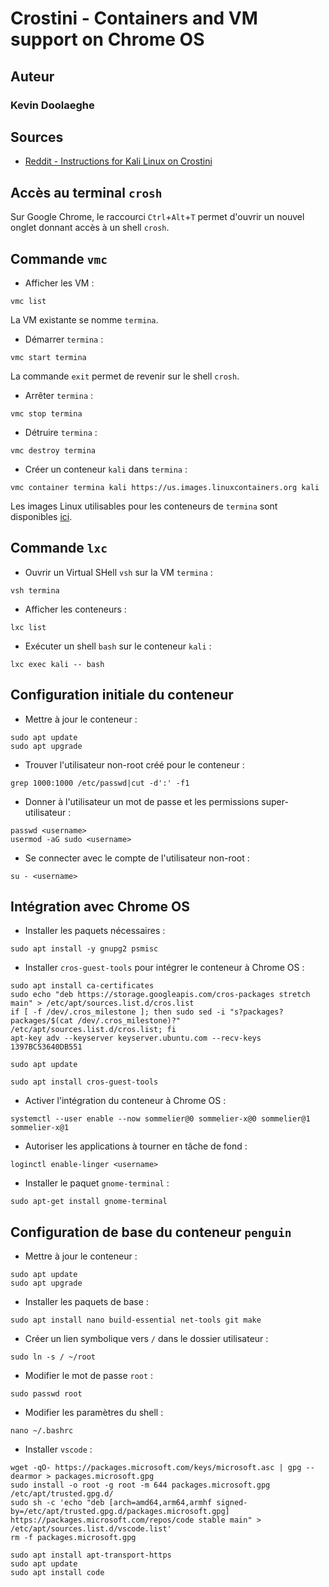 # Crostini - Containers and VM support on Chrome OS

## Auteur

### Kevin Doolaeghe

## Sources

* [Reddit - Instructions for Kali Linux on Crostini](https://www.reddit.com/r/Crostini/comments/fj8ddg/instructions_for_kali_linux_on_crostini/)

## Accès au terminal `crosh`

Sur Google Chrome, le raccourci `Ctrl`+`Alt`+`T` permet d'ouvrir un nouvel onglet donnant accès à un shell `crosh`.

## Commande `vmc`

* Afficher les VM :
```
vmc list
```
La VM existante se nomme `termina`.

* Démarrer `termina` :
```
vmc start termina
```
La commande `exit` permet de revenir sur le shell `crosh`.

* Arrêter `termina` :
```
vmc stop termina
```

* Détruire `termina` :
```
vmc destroy termina
```

* Créer un conteneur `kali` dans `termina` :
```
vmc container termina kali https://us.images.linuxcontainers.org kali
```
Les images Linux utilisables pour les conteneurs de `termina` sont disponibles [ici](https://us.images.linuxcontainers.org).

## Commande `lxc`

* Ouvrir un Virtual SHell `vsh` sur la VM `termina` :
```
vsh termina
```

* Afficher les conteneurs :
```
lxc list
```

* Exécuter un shell `bash` sur le conteneur `kali` :
```
lxc exec kali -- bash
```

## Configuration initiale du conteneur

* Mettre à jour le conteneur :
```
sudo apt update
sudo apt upgrade
```

* Trouver l'utilisateur non-root créé pour le conteneur :
```
grep 1000:1000 /etc/passwd|cut -d':' -f1
```

* Donner à l'utilisateur un mot de passe et les permissions super-utilisateur :
```
passwd <username>
usermod -aG sudo <username>
```

* Se connecter avec le compte de l'utilisateur non-root :
```
su - <username>
```

## Intégration avec Chrome OS

* Installer les paquets nécessaires :
```
sudo apt install -y gnupg2 psmisc
```

* Installer `cros-guest-tools` pour intégrer le conteneur à Chrome OS :
```
sudo apt install ca-certificates
sudo echo "deb https://storage.googleapis.com/cros-packages stretch main" > /etc/apt/sources.list.d/cros.list
if [ -f /dev/.cros_milestone ]; then sudo sed -i "s?packages?packages/$(cat /dev/.cros_milestone)?" /etc/apt/sources.list.d/cros.list; fi
apt-key adv --keyserver keyserver.ubuntu.com --recv-keys 1397BC53640DB551
```

```
sudo apt update
```

```
sudo apt install cros-guest-tools
```

* Activer l'intégration du conteneur à Chrome OS :
```
systemctl --user enable --now sommelier@0 sommelier-x@0 sommelier@1 sommelier-x@1
```

* Autoriser les applications à tourner en tâche de fond :
```
loginctl enable-linger <username>
```

* Installer le paquet `gnome-terminal` :
```
sudo apt-get install gnome-terminal
```

## Configuration de base du conteneur `penguin`

* Mettre à jour le conteneur :
```
sudo apt update
sudo apt upgrade
```

* Installer les paquets de base :
```
sudo apt install nano build-essential net-tools git make
```

* Créer un lien symbolique vers `/` dans le dossier utilisateur :
```
sudo ln -s / ~/root
```

* Modifier le mot de passe `root` :
```
sudo passwd root
```

* Modifier les paramètres du shell :
```
nano ~/.bashrc
```

* Installer `vscode` :
```
wget -qO- https://packages.microsoft.com/keys/microsoft.asc | gpg --dearmor > packages.microsoft.gpg
sudo install -o root -g root -m 644 packages.microsoft.gpg /etc/apt/trusted.gpg.d/
sudo sh -c 'echo "deb [arch=amd64,arm64,armhf signed-by=/etc/apt/trusted.gpg.d/packages.microsoft.gpg] https://packages.microsoft.com/repos/code stable main" > /etc/apt/sources.list.d/vscode.list'
rm -f packages.microsoft.gpg
```

```
sudo apt install apt-transport-https
sudo apt update
sudo apt install code
```
